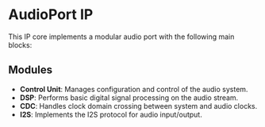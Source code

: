 # AudioPort IP

This IP core implements a modular audio port with the following main blocks:

## Modules

- **Control Unit**: Manages configuration and control of the audio system.
- **DSP**: Performs basic digital signal processing on the audio stream.
- **CDC**: Handles clock domain crossing between system and audio clocks.
- **I2S**: Implements the I2S protocol for audio input/output.
